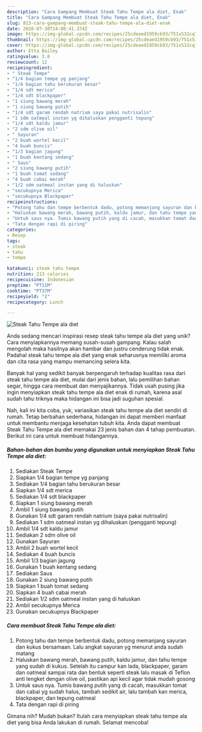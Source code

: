 ```yaml
---
description: "Cara Gampang Membuat Steak Tahu Tempe ala diet, Enak"
title: "Cara Gampang Membuat Steak Tahu Tempe ala diet, Enak"
slug: 813-cara-gampang-membuat-steak-tahu-tempe-ala-diet-enak
date: 2020-07-30T14:08:41.374Z
image: https://img-global.cpcdn.com/recipes/25cdeaed1959cb93/751x532cq70/steak-tahu-tempe-ala-diet-foto-resep-utama.jpg
thumbnail: https://img-global.cpcdn.com/recipes/25cdeaed1959cb93/751x532cq70/steak-tahu-tempe-ala-diet-foto-resep-utama.jpg
cover: https://img-global.cpcdn.com/recipes/25cdeaed1959cb93/751x532cq70/steak-tahu-tempe-ala-diet-foto-resep-utama.jpg
author: Etta Bailey
ratingvalue: 3.8
reviewcount: 12
recipeingredient:
- " Steak Tempe"
- "1/4 bagian tempe yg panjang"
- "1/4 bagian tahu berukuran besar"
- "1/4 sdt merica"
- "1/4 sdt blackpaper"
- "1 siung bawang merah"
- "1 siung bawang putih"
- "1/4 sdt garam rendah natrium saya pakai nutrisalin"
- "1 sdm oatmeal instan yg dihaluskan pengganti tepung"
- "1/4 sdt kaldu jamur"
- "2 sdm olive oil"
- " Sayuran"
- "2 buah wortel kecil"
- "4 buah buncis"
- "1/3 bagian jagung"
- "1 buah kentang sedang"
- " Saus"
- "2 siung bawang putih"
- "1 buah tomat sedang"
- "4 buah cabai merah"
- "1/2 sdm oatmeal instan yang di haluskan"
- "secukupnya Merica"
- "secukupnya Blackpaper"
recipeinstructions:
- "Potong tahu dan tempe berbentuk dadu, potong memanjang sayuran dan kukus bersamaan. Lalu angkat sayuran yg menurut anda sudah matang"
- "Haluskan bawang merah, bawang putih, kaldu jamur, dan tahu tempe yang sudah di kukus. Setelah itu campur kan lada, blackpaper, garam dan oatmeal sampai rata dan bentuk seperti steak lalu masak di Teflon anti lengket dengan olive oil, pastikan api kecil agar tidak mudah gosong"
- "Untuk saus nya. Tumis bawang putih yang di cacah, masukkan tomat dan cabai yg sudah halus, tambah sedikit air, lalu tambah kan merica, blackpaper, dan tepung oatmeal"
- "Tata dengan rapi di piring"
categories:
- Resep
tags:
- steak
- tahu
- tempe

katakunci: steak tahu tempe 
nutrition: 213 calories
recipecuisine: Indonesian
preptime: "PT11M"
cooktime: "PT37M"
recipeyield: "2"
recipecategory: Lunch

---
```



![Steak Tahu Tempe ala diet](https://img-global.cpcdn.com/recipes/25cdeaed1959cb93/751x532cq70/steak-tahu-tempe-ala-diet-foto-resep-utama.jpg)

Anda sedang mencari inspirasi resep steak tahu tempe ala diet yang unik? Cara menyiapkannya memang susah-susah gampang. Kalau salah mengolah maka hasilnya akan hambar dan justru cenderung tidak enak. Padahal steak tahu tempe ala diet yang enak seharusnya memiliki aroma dan cita rasa yang mampu memancing selera kita.

Banyak hal yang sedikit banyak berpengaruh terhadap kualitas rasa dari steak tahu tempe ala diet, mulai dari jenis bahan, lalu pemilihan bahan segar, hingga cara membuat dan menyajikannya. Tidak usah pusing jika ingin menyiapkan steak tahu tempe ala diet enak di rumah, karena asal sudah tahu triknya maka hidangan ini bisa jadi suguhan spesial.




Nah, kali ini kita coba, yuk, variasikan steak tahu tempe ala diet sendiri di rumah. Tetap berbahan sederhana, hidangan ini dapat memberi manfaat untuk membantu menjaga kesehatan tubuh kita. Anda dapat membuat Steak Tahu Tempe ala diet memakai 23 jenis bahan dan 4 tahap pembuatan. Berikut ini cara untuk membuat hidangannya.

<!--inarticleads1-->

##### Bahan-bahan dan bumbu yang digunakan untuk menyiapkan Steak Tahu Tempe ala diet:

1. Sediakan  Steak Tempe
1. Siapkan 1/4 bagian tempe yg panjang
1. Sediakan 1/4 bagian tahu berukuran besar
1. Siapkan 1/4 sdt merica
1. Sediakan 1/4 sdt blackpaper
1. Siapkan 1 siung bawang merah
1. Ambil 1 siung bawang putih
1. Gunakan 1/4 sdt garam rendah natrium (saya pakai nutrisalin)
1. Sediakan 1 sdm oatmeal instan yg dihaluskan (pengganti tepung)
1. Ambil 1/4 sdt kaldu jamur
1. Sediakan 2 sdm olive oil
1. Gunakan  Sayuran
1. Ambil 2 buah wortel kecil
1. Sediakan 4 buah buncis
1. Ambil 1/3 bagian jagung
1. Gunakan 1 buah kentang sedang
1. Sediakan  Saus
1. Gunakan 2 siung bawang putih
1. Siapkan 1 buah tomat sedang
1. Siapkan 4 buah cabai merah
1. Sediakan 1/2 sdm oatmeal instan yang di haluskan
1. Ambil secukupnya Merica
1. Gunakan secukupnya Blackpaper




<!--inarticleads2-->

##### Cara membuat Steak Tahu Tempe ala diet:

1. Potong tahu dan tempe berbentuk dadu, potong memanjang sayuran dan kukus bersamaan. Lalu angkat sayuran yg menurut anda sudah matang
1. Haluskan bawang merah, bawang putih, kaldu jamur, dan tahu tempe yang sudah di kukus. Setelah itu campur kan lada, blackpaper, garam dan oatmeal sampai rata dan bentuk seperti steak lalu masak di Teflon anti lengket dengan olive oil, pastikan api kecil agar tidak mudah gosong
1. Untuk saus nya. Tumis bawang putih yang di cacah, masukkan tomat dan cabai yg sudah halus, tambah sedikit air, lalu tambah kan merica, blackpaper, dan tepung oatmeal
1. Tata dengan rapi di piring




Gimana nih? Mudah bukan? Itulah cara menyiapkan steak tahu tempe ala diet yang bisa Anda lakukan di rumah. Selamat mencoba!
